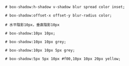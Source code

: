 ```
# box-shadow:h-shadow v-shadow blur spread color inset;
```

```
# box-shadow:offset-x offset-y blur-radius color;
```

```
# 水平陰影10px，垂直陰影10px

# box-shadow:10px 10px;
```

```
# box-shadow:10px 10px grey;
```

```
# box-shadow:10px 10px 5px grey;
```

```
# box-shadow:5px 5px 10px #f00,10px 10px 20px yellow;
```